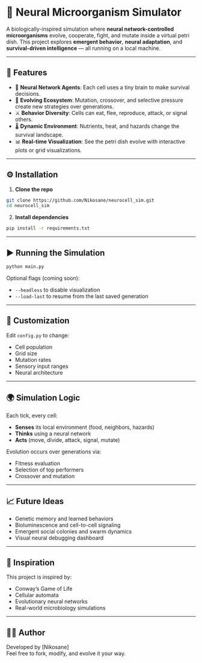 # 🧠 Neural Microorganism Simulator

A biologically-inspired simulation where **neural network-controlled microorganisms** evolve, cooperate, fight, and mutate inside a virtual petri dish. This project explores **emergent behavior**, **neural adaptation**, and **survival-driven intelligence** — all running on a local machine.

---

## 🚀 Features

- 🧬 **Neural Network Agents**: Each cell uses a tiny brain to make survival decisions.
- 🌱 **Evolving Ecosystem**: Mutation, crossover, and selective pressure create new strategies over generations.
- ⚔️ **Behavior Diversity**: Cells can eat, flee, reproduce, attack, or signal others.
- 🌡️ **Dynamic Environment**: Nutrients, heat, and hazards change the survival landscape.
- 📊 **Real-time Visualization**: See the petri dish evolve with interactive plots or grid visualizations.

---

## ⚙️ Installation

1. **Clone the repo**
```bash
git clone https://github.com/Nikosane/neurocell_sim.git
cd neurocell_sim
```

2. **Install dependencies**
```bash
pip install -r requirements.txt
```

---

## ▶️ Running the Simulation

```bash
python main.py
```

Optional flags (coming soon):
- `--headless` to disable visualization
- `--load-last` to resume from the last saved generation

---

## 🧪 Customization

Edit `config.py` to change:
- Cell population
- Grid size
- Mutation rates
- Sensory input ranges
- Neural architecture

---

## 🌍 Simulation Logic

Each tick, every cell:
- **Senses** its local environment (food, neighbors, hazards)
- **Thinks** using a neural network
- **Acts** (move, divide, attack, signal, mutate)

Evolution occurs over generations via:
- Fitness evaluation
- Selection of top performers
- Crossover and mutation

---

## 📈 Future Ideas

- Genetic memory and learned behaviors
- Bioluminescence and cell-to-cell signaling
- Emergent social colonies and swarm dynamics
- Visual neural debugging dashboard

---

## 🤖 Inspiration

This project is inspired by:
- Conway’s Game of Life
- Cellular automata
- Evolutionary neural networks
- Real-world microbiology simulations

---

## 🧑‍💻 Author

Developed by [Nikosane]  
Feel free to fork, modify, and evolve it your way.
